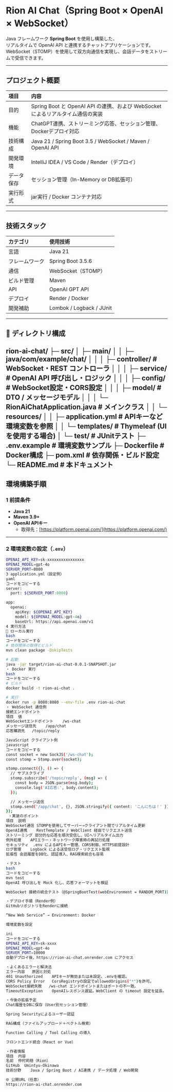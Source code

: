 # Rion AI Chat（Spring Boot × OpenAI × WebSocket）

Java フレームワーク **Spring Boot** を使用し構築した、  
リアルタイムで OpenAI API と連携するチャットアプリケーションです。  
WebSocket（STOMP）を使用して双方向通信を実現し、会話データをストリームで受信できます。

---

## プロジェクト概要

| 項目 | 内容 |
|:--|:--|
| 目的 | Spring Boot と OpenAI API の連携、および WebSocket によるリアルタイム通信の実装 |
| 機能 | ChatGPT連携、ストリーミング応答、セッション管理、Dockerデプロイ対応 |
| 技術構成 | Java 21 / Spring Boot 3.5 / WebSocket / Maven / OpenAI API |
| 開発環境 | IntelliJ IDEA / VS Code / Render（デプロイ） |
| データ保存 | セッション管理（In-Memory or DB拡張可） |
| 実行形式 | jar実行 / Docker コンテナ対応 |

---

## 技術スタック

| カテゴリ | 使用技術 |
|:--|:--|
| 言語 | Java 21 |
| フレームワーク | Spring Boot 3.5.6 |
| 通信 | WebSocket（STOMP） |
| ビルド管理 | Maven |
| API | OpenAI GPT API |
| デプロイ | Render / Docker |
| 開発補助 | Lombok / Logback / JUnit |

---

## 📂 ディレクトリ構成

rion-ai-chat/
├─ src/
│ ├─ main/
│ │ ├─ java/com/example/chat/
│ │ │ ├─ controller/ # WebSocket・REST コントローラ
│ │ │ ├─ service/ # OpenAI API 呼び出し・ロジック
│ │ │ ├─ config/ # WebSocket設定・CORS設定
│ │ │ ├─ model/ # DTO / メッセージモデル
│ │ │ └─ RionAiChatApplication.java # メインクラス
│ │ └─ resources/
│ │ ├─ application.yml # APIキーなど環境変数を参照
│ │ └─ templates/ # Thymeleaf (UIを使用する場合)
│ └─ test/ # JUnitテスト
├─ .env.example # 環境変数サンプル
├─ Dockerfile # Docker構成
├─ pom.xml # 依存関係・ビルド設定
└─ README.md # 本ドキュメント
---

## 環境構築手順

### 1 前提条件

- **Java 21**
- **Maven 3.9+**
- **OpenAI APIキー**
  - 取得先：[https://platform.openai.com/](https://platform.openai.com/)

---

### 2 環境変数の設定（`.env`）

```bash
OPENAI_API_KEY=sk-xxxxxxxxxxxxxxxx
OPENAI_MODEL=gpt-4o
SERVER_PORT=8080
3 application.yml（設定例）
yaml
コードをコピーする
server:
  port: ${SERVER_PORT:8080}

app:
  openai:
    apiKey: ${OPENAI_API_KEY}
    model: ${OPENAI_MODEL:gpt-4o}
    baseUrl: https://api.openai.com/v1
4 実行方法
🔹 ローカル実行
bash
コードをコピーする
# 依存関係の取得とビルド
mvn clean package -DskipTests

# 起動
java -jar target/rion-ai-chat-0.0.1-SNAPSHOT.jar
・ Docker 実行
bash
コードをコピーする
# ビルド
docker build -t rion-ai-chat .

# 実行
docker run -p 8080:8080 --env-file .env rion-ai-chat
・ WebSocket 通信例
接続エンドポイント
項目	値
WebSocketエンドポイント	/ws-chat
メッセージ送信先	/app/chat
応答購読先	/topic/reply

JavaScript クライアント例
javascript
コードをコピーする
const socket = new SockJS('/ws-chat');
const stomp = Stomp.over(socket);

stomp.connect({}, () => {
  // サブスクライブ
  stomp.subscribe('/topic/reply', (msg) => {
    const body = JSON.parse(msg.body);
    console.log('AI応答:', body.content);
  });

  // メッセージ送信
  stomp.send('/app/chat', {}, JSON.stringify({ content: 'こんにちは！' }));
});
 ・実装のポイント
項目	説明
WebSocket通信	STOMPを使用してサーバー→クライアント間でリアルタイム更新
OpenAI連携	RestTemplate / WebClient 経由でリクエスト送信
ストリーミング	部分的な応答を順次受信し、UIへリアルタイム出力
例外処理	APIエラー・ネットワーク障害時の再試行処理
セキュリティ	.env によるAPIキー管理、CORS制御、HTTPS前提設計
ログ管理	Logback による送受信ログ・リクエスト監視
拡張性	会話履歴をDB化、認証導入、RAG検索統合も容易

・テスト
bash
コードをコピーする
mvn test
OpenAI 呼び出しを Mock 化し、応答フォーマットを検証

WebSocket 接続の統合テスト（@SpringBootTest(webEnvironment = RANDOM_PORT)）

・デプロイ手順（Render例）
GitHubリポジトリをRenderに接続

“New Web Service” → Environment: Docker

環境変数を設定

ini
コードをコピーする
OPENAI_API_KEY=sk-xxxx
OPENAI_MODEL=gpt-4o
SERVER_PORT=10000
自動デプロイ後、https://rion-ai-chat.onrender.com にアクセス

・よくあるエラーと解決法
エラー内容	原因と対処
401 Unauthorized	APIキーが無効または未設定。.envを確認。
CORS Policy Error	CorsRegistryの設定でallowedOrigins("*")を許可。
WebSocket接続失敗	/ws-chat エンドポイントまたはポートの不一致。
TimeoutException	OpenAIレスポンス遅延。WebClient の timeout 設定を延長。

・今後の拡張予定
Chat履歴をDBに保存（User別セッション管理）

Spring Securityによるユーザー認証

RAG構成（ファイルアップロード＋ベクトル検索）

Function Calling / Tool Calling の導入

フロントエンド統合（React or Vue）

・作者情報
項目	内容
名前	仲村莉穏（Rion）
GitHub	Umintyu-Okinawa
技術分野	Java / Spring Boot / AI連携 / データ処理 / Web開発

🌐 公開URL（任意）
https://rion-ai-chat.onrender.com
